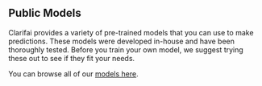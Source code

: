 ## Public Models

Clarifai provides a variety of pre-trained models that you can use to make predictions. These models were
developed in-house and have been thoroughly tested. Before you train your own model, we suggest trying these
out to see if they fit your needs.

You can browse all of our [models here](https://www.clarifai.com/models).